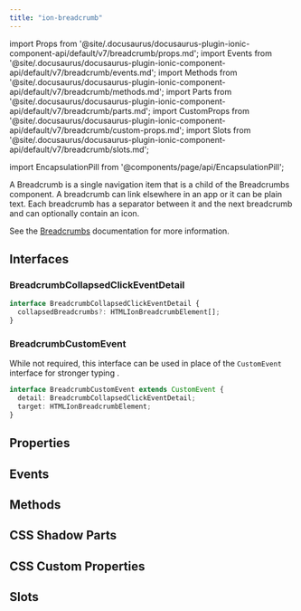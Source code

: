 ```yaml
---
title: "ion-breadcrumb"
---
```

import Props from '@site/.docusaurus/docusaurus-plugin-ionic-component-api/default/v7/breadcrumb/props.md';
import Events from '@site/.docusaurus/docusaurus-plugin-ionic-component-api/default/v7/breadcrumb/events.md';
import Methods from '@site/.docusaurus/docusaurus-plugin-ionic-component-api/default/v7/breadcrumb/methods.md';
import Parts from '@site/.docusaurus/docusaurus-plugin-ionic-component-api/default/v7/breadcrumb/parts.md';
import CustomProps from '@site/.docusaurus/docusaurus-plugin-ionic-component-api/default/v7/breadcrumb/custom-props.md';
import Slots from '@site/.docusaurus/docusaurus-plugin-ionic-component-api/default/v7/breadcrumb/slots.md';

import EncapsulationPill from '@components/page/api/EncapsulationPill';

<EncapsulationPill type="shadow" />


A Breadcrumb is a single navigation item that is a child of the Breadcrumbs component. A breadcrumb can link elsewhere in an app or it can be plain text. Each breadcrumb has a separator between it and the next breadcrumb and can optionally contain an icon.

See the [Breadcrumbs](./breadcrumbs) documentation for more information.

## Interfaces

### BreadcrumbCollapsedClickEventDetail

```typescript
interface BreadcrumbCollapsedClickEventDetail {
  collapsedBreadcrumbs?: HTMLIonBreadcrumbElement[];
}
```

### BreadcrumbCustomEvent

While not required, this interface can be used in place of the `CustomEvent` interface for stronger typing .

```typescript
interface BreadcrumbCustomEvent extends CustomEvent {
  detail: BreadcrumbCollapsedClickEventDetail;
  target: HTMLIonBreadcrumbElement;
}
```




## Properties
<Props />

## Events
<Events />

## Methods
<Methods />

## CSS Shadow Parts
<Parts />

## CSS Custom Properties
<CustomProps />

## Slots
<Slots />
